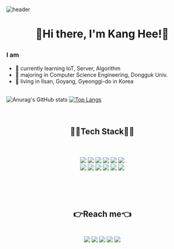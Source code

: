 ![header](https://capsule-render.vercel.app/api?type=Waving&color=AAB9FF&height=300&section=header&text=KangHee'sGit&fontSize=90)
<h1><p align="center">👋Hi there, I'm Kang Hee!👋</p></h1>


### I am
- 🌱 currently learning IoT, Server, Algorithm
- 🥇 majoring in Computer Science Engineering, Dongguk Univ.
- 🚅 living in Ilsan, Goyang, Gyeonggi-do in Korea
<br><br>


![Anurag's GitHub stats](https://github-readme-stats.vercel.app/api?username=LeeKangh22&theme=tokyonight&show_icons=true) [![Top Langs](https://github-readme-stats.vercel.app/api/top-langs/?username=LeeKangh22&layout=compact)](https://github.com/anuraghazra/github-readme-stats)
<br><br><br>
<h2><p align="center">🧑‍💻Tech Stack🧑‍💻</p></h2><br><br>
<div align="center">
<img src="https://img.shields.io/badge/JAVA-007396?style=for-the-badge&logo=java&logoColor=white"> <img src="https://img.shields.io/badge/oracle-F80000?style=for-the-badge&logo=oracle&logoColor=white"> <img src="https://img.shields.io/badge/mysql-4479A1?style=for-the-badge&logo=mysql&logoColor=white"> 
<img src="https://img.shields.io/badge/mariaDB-003545?style=for-the-badge&logo=mariaDB&logoColor=white"> 
<img src="https://img.shields.io/badge/javascript-F7DF1E?style=for-the-badge&logo=javascript&logoColor=black"> 
<img src="https://img.shields.io/badge/html-E34F26?style=for-the-badge&logo=html5&logoColor=white"><br> 
<img src="https://img.shields.io/badge/css-1572B6?style=for-the-badge&logo=css3&logoColor=white"> 
<img src="https://img.shields.io/badge/github-181717?style=for-the-badge&logo=github&logoColor=white">
<img src="https://img.shields.io/badge/linux-FCC624?style=for-the-badge&logo=linux&logoColor=black">
<img src="https://img.shields.io/badge/apache tomcat-F8DC75?style=for-the-badge&logo=apachetomcat&logoColor=white">
<img src="https://img.shields.io/badge/Python-1478CD?style=for-the-badge&logo=Python&logoColor=white">
<img src="https://img.shields.io/badge/C++-9696FF?style=for-the-badge&logo=C%2B%2B&logoColor=white">
</div>
<br><br><br><br>
<h2><p align="center">👉Reach me👈</p></h2><br>
<div align="center">
<a href="https://www.instagram.com/eegaxxhxx/"><img src="https://img.shields.io/badge/Instargram-E4405F?style=flat-square&logo=Instagram&logoColor=white&link=내링크"/></a>
<a href="https://velog.io/@eegaxxhxx"><img src="https://img.shields.io/badge/Velog-82F9B7?style=flat-square&logo=Vimeo&logoColor=white&link=내링크"/></a>
<a href="https://github.com/LeeKangh22"><img src="https://img.shields.io/badge/GitHub-181717?style=flat-square&logo=GitHub&logoColor=white&link=내링크"/></a>
<a href="dlrkdgml1998@dgu.ac.kr"><img src="https://img.shields.io/badge/Gmail-EA4335?style=flat-square&logo=Gmail&logoColor=white&link=내링크"/></a>
<a href="https://www.facebook.com/profile.php?id=100003695935010"><img src="https://img.shields.io/badge/Facebook-1877F2?style=flat-square&logo=Facebook&logoColor=white&link=내링크"/></a><br><br>
</dic>

